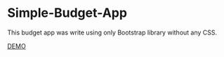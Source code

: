 # Simple-Budget-App

This budget app was write using only Bootstrap library without any CSS.

[DEMO](https://elena-davydik.github.io/Simple-Budget-App/)
